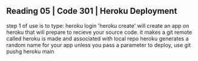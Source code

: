 ## Reading 05 | Code 301 | Heroku Deployment
step 1 of use is to type: heroku login
'heroku create' will create an app on heroku that will prepare to recieve your source code.  it makes a git remote called heroku is made and associated with local repo
heroku generates a random name for your app unless you pass a parameter
to deploy, use git pushg heroku main
